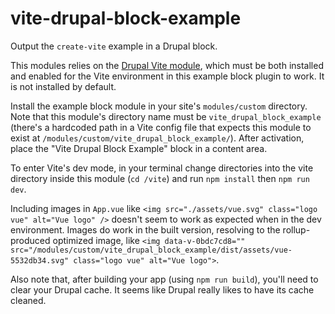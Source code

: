# vite-drupal-block-example
 Output the `create-vite` example in a Drupal block.

This modules relies on the [Drupal Vite module](https://www.drupal.org/project/vite), which must be both installed and enabled for the Vite environment in this example block plugin to work. It is not installed by default.

Install the example block module in your site's `modules/custom` directory. Note that this module's directory name must be `vite_drupal_block_example` (there's a hardcoded path in a Vite config file that expects this module to exist at `/modules/custom/vite_drupal_block_example/`). After activation, place the "Vite Drupal Block Example" block in a content area. 

To enter Vite's dev mode, in your terminal change directories into the vite directory inside this module (`cd /vite`) and run `npm install` then `npm run dev`.

Including images in `App.vue` like `<img src="./assets/vue.svg" class="logo vue" alt="Vue logo" />` doesn't seem to work as expected when in the dev environment. Images do work in the built version, resolving to the rollup-produced optimized image, like `<img data-v-0bdc7cd8="" src="/modules/custom/vite_drupal_block_example/dist/assets/vue-5532db34.svg" class="logo vue" alt="Vue logo">`.

Also note that, after building your app (using `npm run build`), you'll need to clear your Drupal cache. It seems like Drupal really likes to have its cache cleaned.
